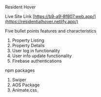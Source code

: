 Resident Hover

Live Site Link
[https://b9-a9-8f807.web.app/](https://residentialhover.netlify.app/)




Five bullet points features and characteristics

1. Property Listing
2. Property Details
3. User log in functionality
4. User info update functionality
5. Firebase authentications 


npm packages

1. Swiper
2. AOS Package
3. Animate.css
